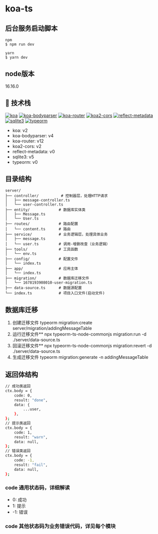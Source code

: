 # koa-ts

## 后台服务启动脚本
```
npm
$ npm run dev

yarn
$ yarn dev
```

## node版本
16.16.0

## 🚀 技术栈

[![koa](https://img.shields.io/badge/koa-2.14.1-brightgreen.svg)]() [![koa-bodyparser](https://img.shields.io/badge/koa--bodyparser-4.3.0-brightgreen.svg)](https://github.com/koajs/bodyparser) [![koa-router](https://img.shields.io/badge/koa--router-12.0.0-brightgreen.svg)](https://github.com/koajs/router) [![koa2-cors](https://img.shields.io/badge/koa2--cors-2.0.6-brightgreen.svg)](https://github.com/zadzbw/koa2-cors) [![reflect-metadata](https://img.shields.io/badge/reflect--metadata-0.1.13-brightgreen.svg)](https://github.com/microsoft/reflect-metadata) [![sqlite3](https://img.shields.io/badge/sqlite3-5.1.4-brightgreen.svg)](https://sqlite.org/) [![typeorm](https://img.shields.io/badge/typeorm-0.3.12-brightgreen.svg)](https://typeorm.io/)

-   koa: v2
-   koa-bodyparser: v4
-   koa-router: v12
-   koa2-cors: v2
-   reflect-metadata: v0
-   sqlite3: v5
-   typeorm: v0

## 目录结构
```
server/
├── controller/          # 控制器层，处理HTTP请求
│   ├── message-controller.ts
│   └── user-controller.ts
├── entity/             # 数据库实体类
│   ├── Message.ts
│   └── User.ts
├── routes/             # 路由配置
│   └── content.ts      # 路由  
├── service/            # 业务逻辑层，处理具体业务
│   ├── message.ts
│   └── user.ts         # 调用-增删改查（业务逻辑）
├── tools/              # 工具函数
│   └── env.ts
├── config/             # 配置文件
│   └── index.ts
├── app/                # 应用主体
│   └── index.ts
├── migration/          # 数据库迁移文件
│   └── 1678193908010-user-migration.ts
├── data-source.ts      # 数据源配置
└── index.ts            # 项目入口文件(启动文件)
```

## 数据库迁移
1. 创建迁移文件
typeorm migration:create server/migration/addingMessageTable
2. 运行迁移文件**
npx typeorm-ts-node-commonjs migration:run -d ./server/data-source.ts
3. 回滚迁移文件**
npx typeorm-ts-node-commonjs migration:revert -d ./server/data-source.ts
4. 生成迁移文件
typeorm migration:generate -n addingMessageTable

## 返回体结构
```bash
// 成功类返回
ctx.body = {
    code: 0,
    result: "done",
    data: {
        ...user,
    },
};
// 提示类返回
ctx.body = {
    code: 1,
    result: "warn",
    data: null,
};
// 错误类返回
ctx.body = {
    code: -1,
    result: "fail",
    data: null,
};
```
### code 通用状态码，详细解读
-  0: 成功
-  1: 提示
- -1: 错误

### code 其他状态码为业务错误代码，详见每个模块



